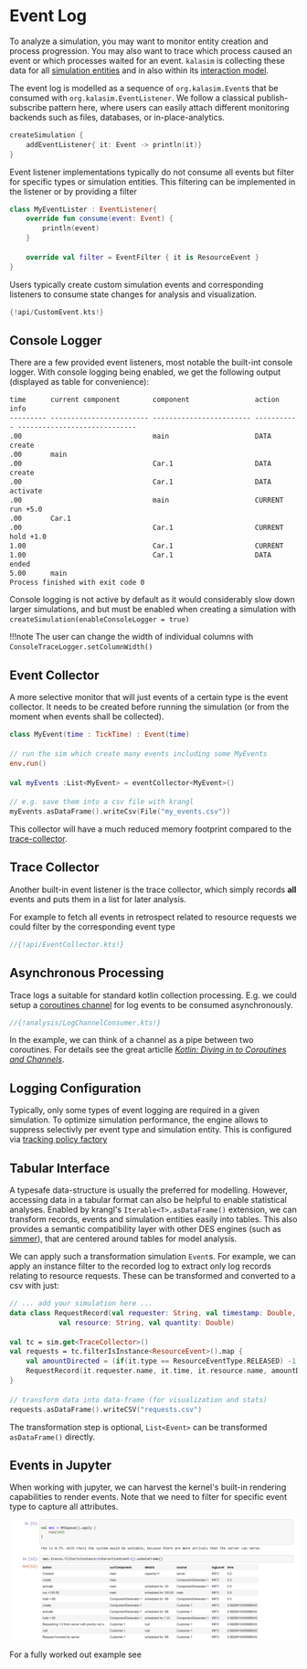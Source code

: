 # Event Log

To analyze a simulation, you may want to monitor entity creation and process progression. You may also want to trace which process caused an event or which processes waited for an event. `kalasim` is collecting these data for all  [simulation entities](basics.md) and in also within its [interaction model](component.md#process-interaction).


The event log is modelled as a sequence of `org.kalasim.Event`s that be consumed  with `org.kalasim.EventListener`. We follow a classical  publish-subscribe pattern here, where users can easily attach different monitoring backends such as files, databases, or in-place-analytics.

```kotlin
createSimulation { 
    addEventListener{ it: Event -> println(it)}    
}
```

Event listener implementations typically do not consume all events but filter for specific types or simulation entities. This filtering can be implemented in the listener or by providing a filter

```kotlin
class MyEventLister : EventListener{
    override fun consume(event: Event) {
        println(event)
    }

    override val filter = EventFilter { it is ResourceEvent }
}
```

Users typically create custom simulation events and corresponding listeners to consume state changes for analysis and visualization. 

```kotlin  hl_lines="1000"
{!api/CustomEvent.kts!}
```

## Console Logger

There are a few provided event listeners, most notable the built-int console logger. With console logging being enabled, we get the following output (displayed as table for convenience):

```
time      current component        component                action      info                          
--------- ------------------------ ------------------------ ----------- -----------------------------
.00                                main                     DATA        create
.00       main
.00                                Car.1                    DATA        create
.00                                Car.1                    DATA        activate
.00                                main                     CURRENT     run +5.0
.00       Car.1
.00                                Car.1                    CURRENT     hold +1.0
1.00                               Car.1                    CURRENT
1.00                               Car.1                    DATA        ended
5.00      main
Process finished with exit code 0
```

Console logging is not active by default as it would considerably slow down larger simulations, and but must be enabled when creating a simulation with `createSimulation(enableConsoleLogger = true)`

!!!note 
    The user can change the width of individual columns with `ConsoleTraceLogger.setColumnWidth()`

## Event Collector

A more selective monitor that will just events of a certain type is the event collector. It needs to be created before running the simulation (or from the moment when events shall be collected).

```kotlin
class MyEvent(time : TickTime) : Event(time)

// run the sim which create many events including some MyEvents
env.run()

val myEvents :List<MyEvent> = eventCollector<MyEvent>()

// e.g. save them into a csv file with krangl
myEvents.asDataFrame().writeCsv(File("my_events.csv"))
```
This collector will have a much reduced memory footprint compared to the [trace-collector](#trace-collector).

## Trace Collector

Another built-in event listener is the trace collector, which simply records **all** events and puts them in a list for later analysis.

For example to fetch all events in retrospect related to resource requests we could filter by the corresponding event type

```kotlin
//{!api/EventCollector.kts!}
```


## Asynchronous Processing


Trace logs a suitable for standard kotlin collection processing. E.g. we could setup a [coroutines channel](https://kotlinlang.org/docs/reference/coroutines/channels.html) for log events to be consumed asynchronously.

```kotlin
//{!analysis/LogChannelConsumer.kts!}
```

In the example, we can think of a channel as a pipe between two coroutines. For details see the great articlle [_Kotlin: Diving in to Coroutines and Channels_]( 
https://proandroiddev.com/kotlin-coroutines-channels-csp-android-db441400965f).

## Logging Configuration

Typically, only some types of event logging are required in a given simulation. To optimize simulation performance, the engine allows to suppress selectivly per event type and simulation entity. This is configured via [tracking policy factory](advanced.md#continuous-simulation) 

## Tabular Interface

A typesafe data-structure is usually the preferred for modelling. However, accessing data in a tabular format can also be helpful to enable statistical analyses. Enabled by krangl's `Iterable<T>.asDataFrame()` extension, we can  transform  records, events and simulation entities easily into tables. This also provides a semantic compatibility layer with other DES engines (such as [simmer](about.md#simmer)), that are centered around tables for model analysis.

We can apply such a transformation simulation `Event`s. For example, we can apply an instance filter to the recorded log to extract only log records relating to resource requests. These can be transformed and converted to a csv with just:

```kotlin
// ... add your simulation here ...
data class RequestRecord(val requester: String, val timestamp: Double, 
            val resource: String, val quantity: Double)

val tc = sim.get<TraceCollector>()
val requests = tc.filterIsInstance<ResourceEvent>().map {
    val amountDirected = (if(it.type == ResourceEventType.RELEASED) -1 else 1) * it.amount
    RequestRecord(it.requester.name, it.time, it.resource.name, amountDirected)
}

// transform data into data-frame (for visualization and stats)  
requests.asDataFrame().writeCSV("requests.csv")
```

The transformation step is optional, `List<Event>` can be transformed `asDataFrame()` directly.


## Events in Jupyter

When working with jupyter, we can harvest the kernel's built-in rendering capabilities to render events. Note that we need to filter for specific event type to capture all attributes.

![](jupyter_event_log.png)

For a fully worked out example see 